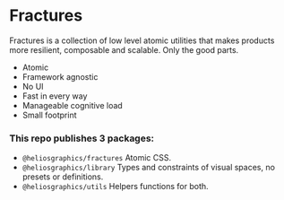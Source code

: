 # Fractures

Fractures is a collection of low level atomic utilities that makes products more resilient, composable and scalable. Only the good parts.

- Atomic
- Framework agnostic
- No UI
- Fast in every way
- Manageable cognitive load
- Small footprint

### This repo publishes 3 packages:

- `@heliosgraphics/fractures` Atomic CSS.
- `@heliosgraphics/library` Types and constraints of visual spaces, no presets or definitions.
- `@heliosgraphics/utils` Helpers functions for both.
